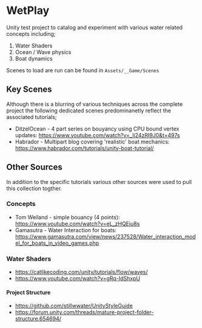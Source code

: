 # WetPlay

Unity test project to catalog and experiment with various water related concepts including;
1. Water Shaders
2. Ocean / Wave physics
3. Boat dynamics

Scenes to load are run can be found in `Assets/__Game/Scenes` 

## Key Scenes
Although there is a blurring of various techniques across the complete project the following dedicated scenes predominanetly reflect the associated tutorials;
* DitzelOcean - 4 part series on bouyancy using CPU bound vertex updates: https://www.youtube.com/watch?v=_Ij24zRI9J0&t=497s
* Habrador - Multipart blog covering 'realistic' boat mechanics: https://www.habrador.com/tutorials/unity-boat-tutorial/

## Other Sources
In addition to the specific tutorials various other sources were used to pull this collection togther.

### Concepts
* Tom Weiland - simple bouancy (4 points): https://www.youtube.com/watch?v=eL_zHQEju8s
* Gamasutra - Water Interaction for boats: https://www.gamasutra.com/view/news/237528/Water_interaction_model_for_boats_in_video_games.php

### Water Shaders
* https://catlikecoding.com/unity/tutorials/flow/waves/
* https://www.youtube.com/watch?v=gRq-IdShxpU

#### Project Structure
* https://github.com/stillwwater/UnityStyleGuide
* https://forum.unity.com/threads/mature-project-folder-structure.654694/
